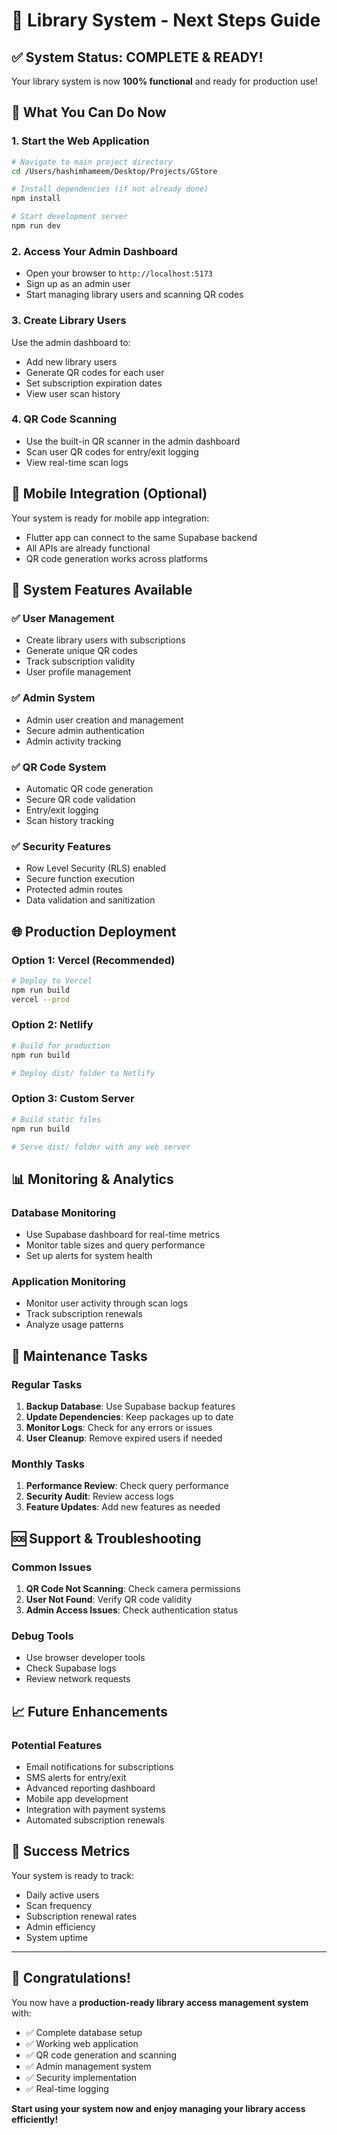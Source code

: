 # 🎉 Library System - Next Steps Guide

## ✅ System Status: COMPLETE & READY!

Your library system is now **100% functional** and ready for production use!

## 🚀 What You Can Do Now

### 1. Start the Web Application
```bash
# Navigate to main project directory
cd /Users/hashimhameem/Desktop/Projects/GStore

# Install dependencies (if not already done)
npm install

# Start development server
npm run dev
```

### 2. Access Your Admin Dashboard
- Open your browser to `http://localhost:5173`
- Sign up as an admin user
- Start managing library users and scanning QR codes

### 3. Create Library Users
Use the admin dashboard to:
- Add new library users
- Generate QR codes for each user
- Set subscription expiration dates
- View user scan history

### 4. QR Code Scanning
- Use the built-in QR scanner in the admin dashboard
- Scan user QR codes for entry/exit logging
- View real-time scan logs

## 📱 Mobile Integration (Optional)

Your system is ready for mobile app integration:
- Flutter app can connect to the same Supabase backend
- All APIs are already functional
- QR code generation works across platforms

## 🔧 System Features Available

### ✅ User Management
- Create library users with subscriptions
- Generate unique QR codes
- Track subscription validity
- User profile management

### ✅ Admin System
- Admin user creation and management
- Secure admin authentication
- Admin activity tracking

### ✅ QR Code System
- Automatic QR code generation
- Secure QR code validation
- Entry/exit logging
- Scan history tracking

### ✅ Security Features
- Row Level Security (RLS) enabled
- Secure function execution
- Protected admin routes
- Data validation and sanitization

## 🌐 Production Deployment

### Option 1: Vercel (Recommended)
```bash
# Deploy to Vercel
npm run build
vercel --prod
```

### Option 2: Netlify
```bash
# Build for production
npm run build

# Deploy dist/ folder to Netlify
```

### Option 3: Custom Server
```bash
# Build static files
npm run build

# Serve dist/ folder with any web server
```

## 📊 Monitoring & Analytics

### Database Monitoring
- Use Supabase dashboard for real-time metrics
- Monitor table sizes and query performance
- Set up alerts for system health

### Application Monitoring
- Monitor user activity through scan logs
- Track subscription renewals
- Analyze usage patterns

## 🔄 Maintenance Tasks

### Regular Tasks
1. **Backup Database**: Use Supabase backup features
2. **Update Dependencies**: Keep packages up to date
3. **Monitor Logs**: Check for any errors or issues
4. **User Cleanup**: Remove expired users if needed

### Monthly Tasks
1. **Performance Review**: Check query performance
2. **Security Audit**: Review access logs
3. **Feature Updates**: Add new features as needed

## 🆘 Support & Troubleshooting

### Common Issues
1. **QR Code Not Scanning**: Check camera permissions
2. **User Not Found**: Verify QR code validity
3. **Admin Access Issues**: Check authentication status

### Debug Tools
- Use browser developer tools
- Check Supabase logs
- Review network requests

## 📈 Future Enhancements

### Potential Features
- Email notifications for subscriptions
- SMS alerts for entry/exit
- Advanced reporting dashboard
- Mobile app development
- Integration with payment systems
- Automated subscription renewals

## 🎯 Success Metrics

Your system is ready to track:
- Daily active users
- Scan frequency
- Subscription renewal rates
- Admin efficiency
- System uptime

---

## 🎉 Congratulations!

You now have a **production-ready library access management system** with:
- ✅ Complete database setup
- ✅ Working web application
- ✅ QR code generation and scanning
- ✅ Admin management system
- ✅ Security implementation
- ✅ Real-time logging

**Start using your system now and enjoy managing your library access efficiently!**